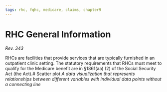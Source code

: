 ```yaml
---
tags: rhc, fqhc, medicare, claims, chapter9
---
```

# RHC General Information
*Rev. 343*

RHCs are facilities that provide services that are typically furnished in an outpatient clinic setting. The statutory requirements that RHCs must meet to qualify for the Medicare benefit are in §1861(aa) (2) of the Social Security Act (the Act).#  Scatter plot
*A data visualization that represents relationships between different variables with individual data points without a connecting line*